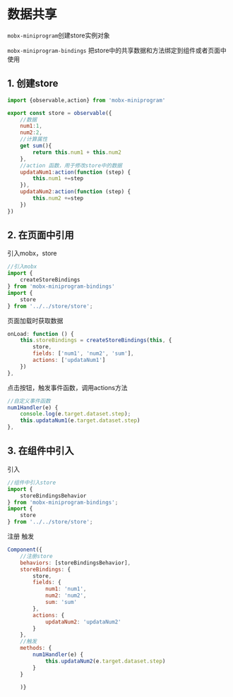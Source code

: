 # 数据共享

`mobx-miniprogram`创建store实例对象

`mobx-miniprogram-bindings` 把store中的共享数据和方法绑定到组件或者页面中使用



## 1. 创建store

```js
import {observable,action} from 'mobx-miniprogram'

export const store = observable({
    //数据
    num1:1,
    num2:2,
    //计算属性
    get sum(){
        return this.num1 + this.num2
    },
    //action 函数，用于修改store中的数据
    updataNum1:action(function (step) {
        this.num1 +=step
    }),
    updataNum2:action(function (step) {
        this.num2 +=step
    })
})
```



## 2. 在页面中引用

引入mobx，store

```js
//引入mobx
import {
    createStoreBindings
} from 'mobx-miniprogram-bindings'
import {
    store
} from '../../store/store';
```

页面加载时获取数据

```js
onLoad: function () {
    this.storeBindings = createStoreBindings(this, {
        store,
        fields: ['num1', 'num2', 'sum'],
        actions: ['updataNum1']
    })
},
```



点击按钮，触发事件函数，调用actions方法

```js
//自定义事件函数
num1Handler(e) {
    console.log(e.target.dataset.step);
    this.updataNum1(e.target.dataset.step)
},
```





## 3. 在组件中引入

引入

```js
//组件中引入store
import {
    storeBindingsBehavior
} from 'mobx-miniprogram-bindings';
import {
    store
} from '../../store/store';
```



注册 触发

```js
Component({
    //注册store
    behaviors: [storeBindingsBehavior],
    storeBindings: {
        store,
        fields: {
            num1: 'num1',
            num2: 'num2',
            sum: 'sum'
        },
        actions: {
            updataNum2: 'updataNum2'
        }
    },
    //触发
    methods: {
        num1Handler(e) {
            this.updataNum2(e.target.dataset.step)
        }
    }

    )}
```

